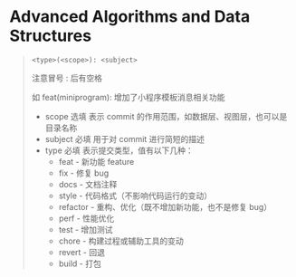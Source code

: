 # Advanced Algorithms and Data Structures

> `<type>(<scope>): <subject>`
> 
> 注意冒号 : 后有空格
> 
> 如 feat(miniprogram): 增加了小程序模板消息相关功能
> 
> - scope 选填 表示 commit 的作用范围，如数据层、视图层，也可以是目录名称
> - subject 必填 用于对 commit 进行简短的描述
> - type 必填 表示提交类型，值有以下几种：
>   - feat - 新功能 feature 
>   - fix - 修复 bug 
>   - docs - 文档注释 
>   - style - 代码格式（不影响代码运行的变动）
>   - refactor - 重构、优化（既不增加新功能，也不是修复 bug）
>   - perf - 性能优化 
>   - test - 增加测试 
>   - chore - 构建过程或辅助工具的变动 
>   - revert - 回退 
>   - build - 打包
